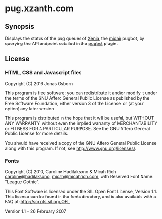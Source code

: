 # pug.xzanth.com

## Synopsis
Displays the status of the pug queues of [Xenia](https://github.com/Xzanth/Xenia),
the [midair](https://www.playmidair.com/) pugbot, by querying the API endpoint
detailed in the [pugbot](https://github.com/Xzanth/pugbot) plugin.

## License

### HTML, CSS and Javascript files
Copyright (C) 2016 Jonas Osborn

This program is free software: you can redistribute it and/or modify
it under the terms of the GNU Affero General Public License as published by
the Free Software Foundation, either version 3 of the License, or
(at your option) any later version.

This program is distributed in the hope that it will be useful,
but WITHOUT ANY WARRANTY; without even the implied warranty of
MERCHANTABILITY or FITNESS FOR A PARTICULAR PURPOSE.  See the
GNU Affero General Public License for more details.

You should have received a copy of the GNU Affero General Public License
along with this program.  If not, see <http://www.gnu.org/licenses/>.

### Fonts
Copyright (C) 2010, Caroline Hadilaksono & Micah Rich <caroline@hadilaksono>, <micah@micahrich.com>,
with Reserved Font Name: "League Gothic".

This Font Software is licensed under the SIL Open Font License, Version 1.1.
This license can be found in the fonts directory, and is also available with a FAQ at:
http://scripts.sil.org/OFL

Version 1.1 - 26 February 2007
